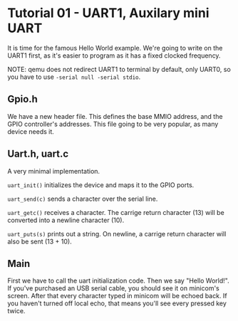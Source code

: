 Tutorial 01 - UART1, Auxilary mini UART
=======================================

It is time for the famous Hello World example. We're going to write on the UART1 first, as it's easier to program
as it has a fixed clocked frequency.

NOTE: qemu does not redirect UART1 to terminal by default, only UART0, so you have to use `-serial null -serial stdio`.

Gpio.h
------

We have a new header file. This defines the base MMIO address, and the GPIO controller's addresses. This file
going to be very popular, as many device needs it.

Uart.h, uart.c
--------------

A very minimal implementation.

`uart_init()` initializes the device and maps it to the GPIO ports.

`uart_send(c)` sends a character over the serial line.

`uart_getc()` receives a character. The carrige return character (13) will be converted into a newline character (10).

`uart_puts(s)` prints out a string. On newline, a carrige return character will also be sent (13 + 10).

Main
----

First we have to call the uart initialization code. Then we say "Hello World!". If you've purchased an USB
serial cable, you should see it on minicom's screen. After that every character typed in minicom will be
echoed back. If you haven't turned off local echo, that means you'll see every pressed key twice.

